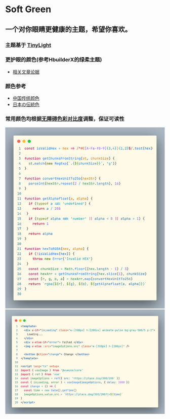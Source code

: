 # Soft Green
## 一个对你眼睛更健康的主题，希望你喜欢。
### 主题基于 [TinyLight](https://marketplace.visualstudio.com/items?itemName=luqimin.tiny-light)
### 更护眼的颜色(参考HbuilderX的绿柔主题)
+ [相关文章论据](https://hx.dcloud.net.cn/Tutorial/Other/health?id=easy-on-the-eyes-soft-green-theme)
### 颜色参考
+ [中国传统颜色](http://zhongguose.com/)
+ [日本の伝統色](https://nipponcolors.com/)
### 常用颜色均根据[无障碍色彩对比度](https://color.review/)调整，保证可读性

![](/assets/img/demo1.png)
<br />
![](/assets/img/demo2.png)
